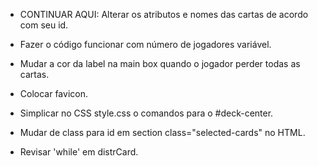 - CONTINUAR AQUI: Alterar os atributos e nomes das cartas de acordo com seu id.
- Fazer o código funcionar com número de jogadores variável.

- Mudar a cor da label na main box quando o jogador perder todas as cartas.
- Colocar favicon.
- Simplicar no CSS style.css o comandos para o #deck-center.
- Mudar de class para id em section class="selected-cards" no HTML.
- Revisar 'while' em distrCard.
